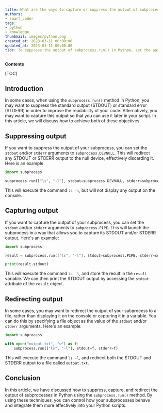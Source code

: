 ```yaml
---
title: What are the ways to capture or suppress the output of subprocess.run()?
authors:
- smart_coder
tags:
- python
- knowledge
thumbnail: images/python.png
created_at: 2023-03-11 00:00:00
updated_at: 2023-03-11 00:00:00
tldr: To suppress the output of subprocess.run() in Python, set the parameter stdout=subprocess.DEVNULL, and to capture the output, set the parameter capture\_output=True.
---
```


**Contents**

[TOC]

## Introduction

In some cases, when using the `subprocess.run()` method in Python, you may want to suppress the standard output (STDOUT) or standard error (STDERR) in order to improve the readability of your code. Alternatively, you may want to capture this output so that you can use it later in your script. In this article, we will discuss how to achieve both of these objectives.

## Suppressing output

If you want to suppress the output of your subprocess, you can set the `stdout` and/or `stderr` arguments to `subprocess.DEVNULL`. This will redirect any STDOUT or STDERR output to the null device, effectively discarding it. Here is an example:

``` python
import subprocess

subprocess.run(["ls", "-l"], stdout=subprocess.DEVNULL, stderr=subprocess.DEVNULL)
```

This will execute the command `ls -l`, but will not display any output on the console.

## Capturing output

If you want to capture the output of your subprocess, you can set the `stdout` and/or `stderr` arguments to `subprocess.PIPE`. This will launch the subprocess in a way that allows you to capture its STDOUT and/or STDERR output. Here's an example:

``` python
import subprocess

result = subprocess.run(["ls", "-l"], stdout=subprocess.PIPE, stderr=subprocess.PIPE)

print(result.stdout)
```

This will execute the command `ls -l`, and store the result in the `result` variable. We can then print the STDOUT output by accessing the `stdout` attribute of the `result` object.

## Redirecting output

In some cases, you may want to redirect the output of your subprocess to a file, rather than displaying it on the console or capturing it in a variable. You can do this by specifying a file object as the value of the `stdout` and/or `stderr` arguments. Here's an example:

``` python
import subprocess

with open("output.txt", "w") as f:
    subprocess.run(["ls", "-l"], stdout=f, stderr=f)
```

This will execute the command `ls -l`, and redirect both the STDOUT and STDERR output to a file called `output.txt`.

## Conclusion

In this article, we have discussed how to suppress, capture, and redirect the output of subprocesses in Python using the `subprocess.run()` method. By using these techniques, you can control how your subprocesses behave and integrate them more effectively into your Python scripts.
